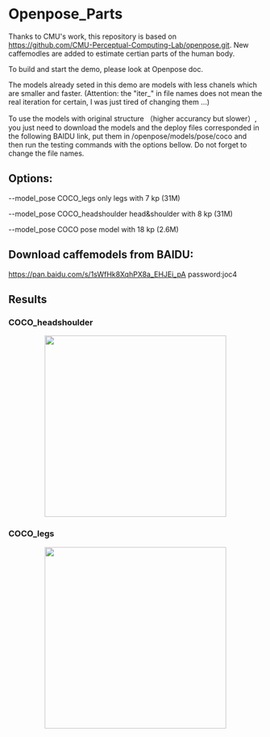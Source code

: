 # Openpose_Parts
Thanks to CMU's work, this repository is based on https://github.com/CMU-Perceptual-Computing-Lab/openpose.git.
New caffemodles are added to estimate certian parts of the human body.

To build and start the demo, please look at Openpose doc.

The models already seted in this demo are models with less chanels which are smaller and faster. (Attention: the "iter_" in file names does not mean the real iteration for certain, I was just tired of changing them …)

To use the models with original structure （higher accurancy but slower）, you just need to download the models and the deploy files corresponded in the following BAIDU link, put them in /openpose/models/pose/coco and then run the testing commands with the options bellow. Do not forget to change the file names.


## Options:
--model_pose COCO_legs  only legs with 7 kp (31M)

--model_pose COCO_headshoulder head&shoulder with 8 kp (31M)

--model_pose COCO pose model with 18 kp  (2.6M)


## Download caffemodels from BAIDU:
https://pan.baidu.com/s/1sWfHk8XqhPX8a_EHJEi_pA  password:joc4


## Results
### COCO_headshoulder
<p align="center">
    <img src="openpose/examples/media-results/headshoulder.gif", width="360">
</p>

### COCO_legs
<p align="center">
    <img src="openpose/examples/media-results/legs.gif", width="360">
</p>

